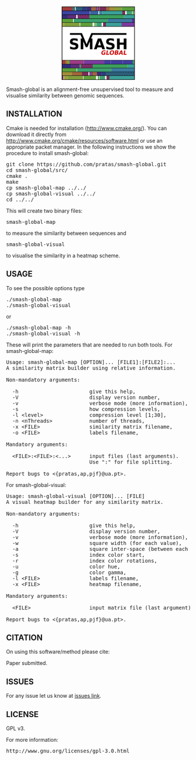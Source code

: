 <p align="center"><img src="imgs/logo.png" 
alt="smash-global" width="200" height="200" border="0" /></p>

Smash-global is an alignment-free unsupervised tool to measure and visualise similarity between genomic sequences.

## INSTALLATION ##

Cmake is needed for installation (http://www.cmake.org/). You can download it directly from http://www.cmake.org/cmake/resources/software.html or use an appropriate packet manager. In the following instructions we show the procedure to install smash-global:
<pre>
git clone https://github.com/pratas/smash-global.git
cd smash-global/src/
cmake .
make
cp smash-global-map ../../
cp smash-global-visual ../../
cd ../../
</pre>
This will create two binary files: 
<pre>
smash-global-map 
</pre>
to measure the similarity between sequences and
<pre>
smash-global-visual
</pre>
to visualise the similarity in a heatmap scheme.

## USAGE ##

To see the possible options type
<pre>
./smash-global-map
./smash-global-visual
</pre>
or
<pre>
./smash-global-map -h
./smash-global-visual -h
</pre>
These will print the parameters that are needed to run both tools.
For smash-global-map:
<pre>
Usage: smash-global-map [OPTION]... [FILE1]:[FILE2]:...                  
A similarity matrix builder using relative information.                  
                                                                         
Non-mandatory arguments:                                                 
                                                                         
  -h                       give this help,                               
  -V                       display version number,                       
  -v                       verbose mode (more information),              
  -s                       how compression levels,                       
  -l &#60level&#62               compression level [1;30],                     
  -n &#60nThreads&#62            number of threads,                            
  -x &#60FILE&#62                similarity matrix filename,                   
  -o &#60FILE&#62                labels filename,                              
                                                                         
Mandatory arguments:                                                     
                                                                         
  &#60FILE&#62:&#60FILE&#62:&#60...&#62      input files (last arguments).                 
                           Use ":" for file splitting.                 
                                                                         
Report bugs to &#60{pratas,ap,pjf}@ua.pt&#62.                
</pre>
For smash-global-visual:
<pre>
Usage: smash-global-visual [OPTION]... [FILE]                            
A visual heatmap builder for any similarity matrix.                      
                                                                         
Non-mandatory arguments:                                                 
                                                                         
  -h                       give this help,                               
  -V                       display version number,                       
  -v                       verbose mode (more information),              
  -w                       square width (for each value),                
  -a                       square inter-space (between each value),      
  -s                       index color start,                            
  -r                       index color rotations,                        
  -u                       color hue,                                    
  -g                       color gamma,                                  
  -l &#60FILE&#62                labels filename,                              
  -x &#60FILE&#62                heatmap filename,                             
                                                                         
Mandatory arguments:                                                     
                                                                         
  &#60FILE&#62                   input matrix file (last argument).            
                                                                         
Report bugs to &#60{pratas,ap,pjf}@ua.pt&#62.   
</pre>

## CITATION ##

On using this software/method please cite:

Paper submitted.

## ISSUES ##

For any issue let us know at [issues link](https://github.com/pratas/smash-global/issues).

## LICENSE ##

GPL v3.

For more information:
<pre>http://www.gnu.org/licenses/gpl-3.0.html</pre>

